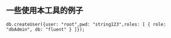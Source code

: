 ## 一些使用本工具的例子

```
db.createUser({user: "root",pwd: "string123",roles: [ { role: "dbAdmin", db: "fluent" } ]});

```